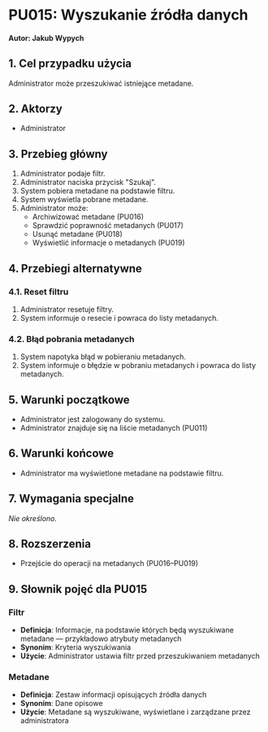 # PU015: Wyszukanie źródła danych

#### Autor: Jakub Wypych

## 1. Cel przypadku użycia  
Administrator może przeszukiwać istniejące metadane.

## 2. Aktorzy  
- Administrator

## 3. Przebieg główny  
1. Administrator podaje filtr.  
2. Administrator naciska przycisk "Szukaj".  
3. System pobiera metadane na podstawie filtru.  
4. System wyświetla pobrane metadane.  
5. Administrator może:  
   - Archiwizować metadane (PU016) 
   - Sprawdzić poprawność metadanych (PU017)
   - Usunąć metadane (PU018)
   - Wyświetlić informacje o metadanych (PU019)

## 4. Przebiegi alternatywne  

### 4.1. Reset filtru  
1. Administrator resetuje filtry.  
2. System informuje o resecie i powraca do listy metadanych.

### 4.2. Błąd pobrania metadanych  
1. System napotyka błąd w pobieraniu metadanych.  
2. System informuje o błędzie w pobraniu metadanych i powraca do listy metadanych.

## 5. Warunki początkowe  
- Administrator jest zalogowany do systemu.  
- Administrator znajduje się na liście metadanych (PU011)

## 6. Warunki końcowe  
- Administrator ma wyświetlone metadane na podstawie filtru.

## 7. Wymagania specjalne  
*Nie określono.*

## 8. Rozszerzenia  
- Przejście do operacji na metadanych (PU016–PU019)

## 9. Słownik pojęć dla PU015  

### Filtr  
- **Definicja**: Informacje, na podstawie których będą wyszukiwane metadane — przykładowo atrybuty metadanych  
- **Synonim**: Kryteria wyszukiwania  
- **Użycie**: Administrator ustawia filtr przed przeszukiwaniem metadanych  

### Metadane  
- **Definicja**: Zestaw informacji opisujących źródła danych  
- **Synonim**: Dane opisowe  
- **Użycie**: Metadane są wyszukiwane, wyświetlane i zarządzane przez administratora  
